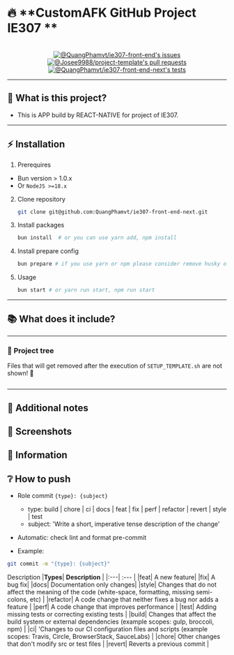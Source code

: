 <!-- markdownlint-disable MD032 MD033-->
# 🔥 **CustomAFK GitHub Project IE307 **

<p align="center">
  <br>
  <a href="https://github.com/QuangPhamvt/ie307-front-end-next/issues">
    <img src="https://img.shields.io/github/issues/QuangPhamvt/ie307-front-end-next?color=0088ff&style=for-the-badge&logo=github" alt="@QuangPhamvt/ie307-front-end's issues"/>
  </a>
  <a href="https://github.com/QuangPhamvt/ie307-front-end-next/pulls">
    <img src="https://img.shields.io/github/issues-pr/QuangPhamvt/ie307-front-end-next?color=0088ff&style=for-the-badge&logo=github" alt="@Josee9988/project-template's pull requests"/>
  </a>
  <a href="https://github.com/QuangPhamvt/ie307-front-end-next/actions/workflows/deploy.yml">
    <img src="https://github.com/QuangPhamvt/ie307-front-end-next/actions/workflows/deploy.yml/badge.svg" alt="@QuangPhamvt/ie307-front-end-next's tests">
  </a>
</p>

---

## 🤔 **What is this project?**

* This is APP build by REACT-NATIVE for project of IE307.

---

## ⚡ **Installation**

1. Prerequires
- Bun version > 1.0.x 
- Or `NodeJS >=18.x`
2. Clone repository
   ```bash
   git clone git@github.com:QuangPhamvt/ie307-front-end-next.git
   ```
3. Install packages
   ```bash
   bun install  # or you can use yarn add, npm install
   ```
4. Install prepare config
   ```bash
   bun prepare # if you use yarn or npm please consider remove husky or re-config .husky folder
   ```
6. Usage
   ```bash
   bun start # or yarn run start, npm run start
   ```


---

## 📚 **What does it include?**


---

### 🌲 **Project tree**

Files that will get removed after the execution of `SETUP_TEMPLATE.sh` are not shown! 🙈

```text
```

---

## 📝 **Additional notes**

## 📸 **Screenshots**

## 📖 **Information**

## ❔ **How to push**

- Role commit
  `{type}: {subject}`
  - type: build | chore | ci | docs | feat | fix | perf | refactor | revert | style | test
  - subject: 'Write a short, imperative tense description of the change'
- Automatic: check lint and format pre-commit

- Example:

```bash
git commit -m "{type}: {subject}"
```

Description
|**Types**| **Description** |
|:---| :--- |
|feat| A new feature|
|fix| A bug fix|
|docs| Documentation only changes|
|style| Changes that do not affect the meaning of the code (white-space, formatting, missing semi-colons, etc) |
|refactor| A code change that neither fixes a bug nor adds a feature |
|perf| A code change that improves performance |
|test| Adding missing tests or correcting existing tests |
|build| Changes that affect the build system or external dependencies (example scopes: gulp, broccoli, npm) |
|ci| 'Changes to our CI configuration files and scripts (example scopes: Travis, Circle, BrowserStack, SauceLabs) |
|chore| Other changes that don't modify src or test files |
|revert| Reverts a previous commit |



